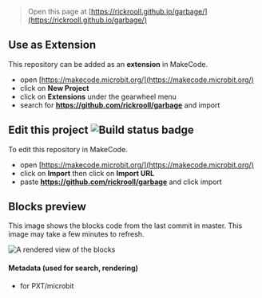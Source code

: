 
> Open this page at [https://rickrooll.github.io/garbage/](https://rickrooll.github.io/garbage/)

## Use as Extension

This repository can be added as an **extension** in MakeCode.

* open [https://makecode.microbit.org/](https://makecode.microbit.org/)
* click on **New Project**
* click on **Extensions** under the gearwheel menu
* search for **https://github.com/rickrooll/garbage** and import

## Edit this project ![Build status badge](https://github.com/rickrooll/garbage/workflows/MakeCode/badge.svg)

To edit this repository in MakeCode.

* open [https://makecode.microbit.org/](https://makecode.microbit.org/)
* click on **Import** then click on **Import URL**
* paste **https://github.com/rickrooll/garbage** and click import

## Blocks preview

This image shows the blocks code from the last commit in master.
This image may take a few minutes to refresh.

![A rendered view of the blocks](https://github.com/rickrooll/garbage/raw/master/.github/makecode/blocks.png)

#### Metadata (used for search, rendering)

* for PXT/microbit
<script src="https://makecode.com/gh-pages-embed.js"></script><script>makeCodeRender("{{ site.makecode.home_url }}", "{{ site.github.owner_name }}/{{ site.github.repository_name }}");</script>
